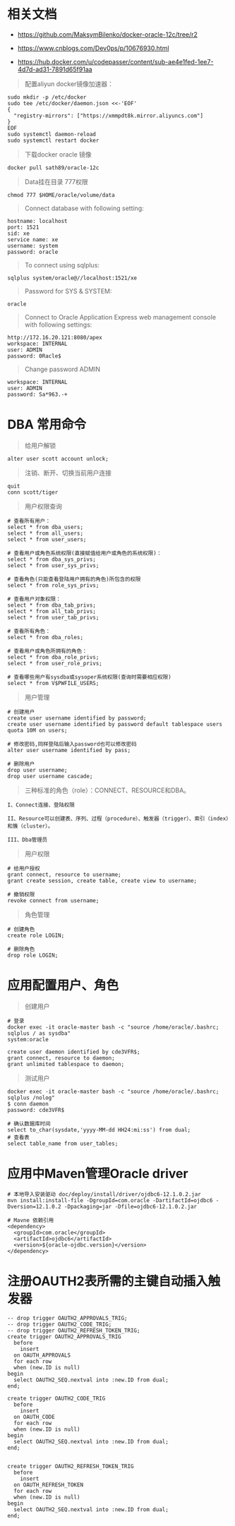 # 相关文档

- https://github.com/MaksymBilenko/docker-oracle-12c/tree/r2

- https://www.cnblogs.com/Dev0ps/p/10676930.html

- https://hub.docker.com/u/codepasser/content/sub-ae4e1fed-1ee7-4d7d-ad31-7891d65f91aa

> 配置aliyun docker镜像加速器：

```
sudo mkdir -p /etc/docker
sudo tee /etc/docker/daemon.json <<-'EOF'
{
  "registry-mirrors": ["https://xmmpdt8k.mirror.aliyuncs.com"]
}
EOF
sudo systemctl daemon-reload
sudo systemctl restart docker
```

> 下载docker oracle 镜像

```
docker pull sath89/oracle-12c
```

> Data挂在目录 777权限

```
chmod 777 $HOME/oracle/volume/data
```

> Connect database with following setting:

```
hostname: localhost
port: 1521
sid: xe
service name: xe
username: system
password: oracle
```

> To connect using sqlplus:

```
sqlplus system/oracle@//localhost:1521/xe
```

> Password for SYS & SYSTEM:

```
oracle
```


> Connect to Oracle Application Express web management console with following settings:

```
http://172.16.20.121:8080/apex
workspace: INTERNAL
user: ADMIN
password: 0Racle$
```

> Change password ADMIN

```
workspace: INTERNAL
user: ADMIN
password: Sa*963.-+
```

# DBA 常用命令

> 给用户解锁

```
alter user scott account unlock;
```

> 注销、断开、切换当前用户连接

```
quit
conn scott/tiger
```

> 用户权限查询

```
# 查看所有用户：
select * from dba_users;
select * from all_users;
select * from user_users;

# 查看用户或角色系统权限(直接赋值给用户或角色的系统权限)：
select * from dba_sys_privs;
select * from user_sys_privs;

# 查看角色(只能查看登陆用户拥有的角色)所包含的权限
select * from role_sys_privs;

# 查看用户对象权限：
select * from dba_tab_privs;
select * from all_tab_privs;
select * from user_tab_privs;

# 查看所有角色：
select * from dba_roles;

# 查看用户或角色所拥有的角色：
select * from dba_role_privs;
select * from user_role_privs;

# 查看哪些用户有sysdba或sysoper系统权限(查询时需要相应权限)
select * from V$PWFILE_USERS;
```

> 用户管理

```
# 创建用户
create user username identified by password;
create user username identified by password default tablespace users quota 10M on users;

# 修改密码,同样登陆后输入password也可以修改密码
alter user username identified by pass;

# 删除用户
drop user username;
drop user username cascade;
```

> 三种标准的角色（role）：CONNECT、RESOURCE和DBA。

```
I、Connect连接、登陆权限

II、Resource可以创建表、序列、过程（procedure）、触发器（trigger）、索引（index）和簇（cluster）。

III、Dba管理员
```

>  用户权限

```
# 给用户授权
grant connect, resource to username;
grant create session, create table, create view to username;

# 撤销权限
revoke connect from username;
```


>  角色管理

```
# 创建角色
create role LOGIN;

# 删除角色
drop role LOGIN;
```

# 应用配置用户、角色

> 创建用户
```
# 登录
docker exec -it oracle-master bash -c "source /home/oracle/.bashrc; sqlplus / as sysdba"
system:oracle

create user daemon identified by cde3VFR$;
grant connect, resource to daemon;
grant unlimited tablespace to daemon;
```

> 测试用户

```
docker exec -it oracle-master bash -c "source /home/oracle/.bashrc; sqlplus /nolog"
$ conn daemon
password: cde3VFR$
```

```
# 确认数据库时间
select to_char(sysdate,'yyyy-MM-dd HH24:mi:ss') from dual;
# 查看表
select table_name from user_tables;
```

# 应用中Maven管理Oracle driver

```
# 本地导入安装驱动 doc/deploy/install/driver/ojdbc6-12.1.0.2.jar
mvn install:install-file -DgroupId=com.oracle -DartifactId=ojdbc6 -Dversion=12.1.0.2 -Dpackaging=jar -Dfile=ojdbc6-12.1.0.2.jar

# Mavne 依赖引用
<dependency>
  <groupId>com.oracle</groupId>
  <artifactId>ojdbc6</artifactId>
  <version>${oracle-ojdbc.version}</version>
</dependency>
```

# 注册OAUTH2表所需的主键自动插入触发器

```
-- drop trigger OAUTH2_APPROVALS_TRIG;
-- drop trigger OAUTH2_CODE_TRIG;
-- drop trigger OAUTH2_REFRESH_TOKEN_TRIG;
create trigger OAUTH2_APPROVALS_TRIG
  before
    insert
  on OAUTH_APPROVALS
  for each row
  when (new.ID is null)
begin
  select OAUTH2_SEQ.nextval into :new.ID from dual;
end;

create trigger OAUTH2_CODE_TRIG
  before
    insert
  on OAUTH_CODE
  for each row
  when (new.ID is null)
begin
  select OAUTH2_SEQ.nextval into :new.ID from dual;
end;


create trigger OAUTH2_REFRESH_TOKEN_TRIG
  before
    insert
  on OAUTH_REFRESH_TOKEN
  for each row
  when (new.ID is null)
begin
  select OAUTH2_SEQ.nextval into :new.ID from dual;
end;
```

